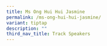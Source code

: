 ```yaml
---
title: Ms Ong Hui Hui Jasmine
permalink: /ms-ong-hui-hui-jasmine/
variant: tiptap
description: ""
third_nav_title: Track Speakers
---
```


